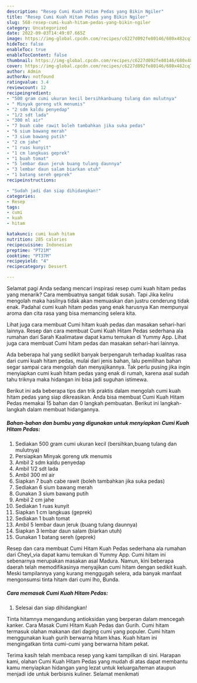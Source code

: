 ```yaml
---
description: "Resep Cumi Kuah Hitam Pedas yang Bikin Ngiler"
title: "Resep Cumi Kuah Hitam Pedas yang Bikin Ngiler"
slug: 568-resep-cumi-kuah-hitam-pedas-yang-bikin-ngiler
category: Uncategorized
date: 2022-09-03T14:49:07.665Z
image: https://img-global.cpcdn.com/recipes/c6227d092fe80146/680x482cq70/cumi-kuah-hitam-pedas-foto-resep-utama.jpg
hideToc: false
enableToc: true
enableTocContent: false
thumbnail: https://img-global.cpcdn.com/recipes/c6227d092fe80146/680x482cq70/cumi-kuah-hitam-pedas-foto-resep-utama.jpg
cover: https://img-global.cpcdn.com/recipes/c6227d092fe80146/680x482cq70/cumi-kuah-hitam-pedas-foto-resep-utama.jpg
author: Admin
authorAv: notfound
ratingvalue: 3.4
reviewcount: 12
recipeingredient:
- "500 gram cumi ukuran kecil bersihkanbuang tulang dan mulutnya"
- " Minyak goreng utk menumis"
- "2 sdm kaldu penyedap"
- "1/2 sdt lada"
- "300 ml air"
- "7 buah cabe rawit boleh tambahkan jika suka pedas"
- "6 sium bawang merah"
- "3 sium bawang putih"
- "2 cm jahe"
- "1 ruas kunyit"
- "1 cm langkuas geprek"
- "1 buah tomat"
- "5 lembar daun jeruk buang tulang daunnya"
- "3 lembar daun salam biarkan utuh"
- "1 batang sereh geprek"
recipeinstructions:

- "Sudah jadi dan siap dihidangkan!"
categories:
- Resep
tags:
- cumi
- kuah
- hitam

katakunci: cumi kuah hitam 
nutrition: 285 calories
recipecuisine: Indonesian
preptime: "PT21M"
cooktime: "PT37M"
recipeyield: "4"
recipecategory: Dessert

---
```



Selamat pagi Anda sedang mencari inspirasi resep cumi kuah hitam pedas yang menarik? Cara membuatnya sangat tidak susah. Tapi Jika keliru mengolah maka hasilnya tidak akan memuaskan dan justru cenderung tidak enak. Padahal cumi kuah hitam pedas yang enak harusnya Kan mempunyai aroma dan cita rasa yang bisa memancing selera kita.


Lihat juga cara membuat Cumi hitam kuah pedas dan masakan sehari-hari lainnya. Resep dan cara membuat Cumi Kuah Hitam Pedas sederhana ala rumahan dari Sarah Kaalimataw dapat kamu temukan di Yummy App. Lihat juga cara membuat Cumi hitam pedas dan masakan sehari-hari lainnya.

Ada beberapa hal yang sedikit banyak berpengaruh terhadap kualitas rasa dari cumi kuah hitam pedas, mulai dari jenis bahan, lalu pemilihan bahan segar sampai cara mengolah dan menyajikannya. Tak perlu pusing jika ingin menyiapkan cumi kuah hitam pedas yang enak di rumah, karena asal sudah tahu triknya maka hidangan ini bisa jadi suguhan istimewa.


Berikut ini ada beberapa tips dan trik praktis dalam mengolah cumi kuah hitam pedas yang siap dikreasikan. Anda bisa membuat Cumi Kuah Hitam Pedas memakai 15 bahan dan 0 langkah pembuatan. Berikut ini langkah-langkah dalam membuat hidangannya.

<!--inarticleads1-->

##### Bahan-bahan dan bumbu yang digunakan untuk menyiapkan Cumi Kuah Hitam Pedas:

1. Sediakan 500 gram cumi ukuran kecil (bersihkan,buang tulang dan mulutnya)
1. Persiapkan  Minyak goreng utk menumis
1. Ambil 2 sdm kaldu penyedap
1. Ambil 1/2 sdt lada
1. Ambil 300 ml air
1. Siapkan 7 buah cabe rawit (boleh tambahkan jika suka pedas)
1. Sediakan 6 sium bawang merah
1. Gunakan 3 sium bawang putih
1. Ambil 2 cm jahe
1. Sediakan 1 ruas kunyit
1. Siapkan 1 cm langkuas (geprek)
1. Sediakan 1 buah tomat
1. Ambil 5 lembar daun jeruk (buang tulang daunnya)
1. Siapkan 3 lembar daun salam (biarkan utuh)
1. Gunakan 1 batang sereh (geprek)


Resep dan cara membuat Cumi Hitam Kuah Pedas sederhana ala rumahan dari Cheyl_via dapat kamu temukan di Yummy App. Cumi hitam ini sebenarnya merupakan masakan asal Madura. Namun, kini beberapa daerah telah memodifikasinya menyajikan cumi hitam dengan sedikit kuah. Meski tampilannya yang kurang menggugah selera, ada banyak manfaat mengonsumsi tinta hitam dari cumi lho, Bunda. 

<!--inarticleads2-->

##### Cara memasak Cumi Kuah Hitam Pedas:


1. Selesai dan siap dihidangkan!

Tinta hitamnya mengandung antioksidan yang berperan dalam mencegah kanker. Cara Masak Cumi Hitam Kuah Pedas dan Gurih. Cumi hitam termasuk olahan makanan dari daging cumi yang populer. Cumi hitam menggunakan kuah gurih berwarna hitam khas. Kuah hitam ini mengingatkan tinta cumi-cumi yang berwarna hitam pekat. 

Terima kasih telah membaca resep yang kami tampilkan di sini. Harapan kami, olahan Cumi Kuah Hitam Pedas yang mudah di atas dapat membantu kamu menyiapkan hidangan yang lezat untuk keluarga/teman ataupun menjadi ide untuk berbisnis kuliner. Selamat menikmati
